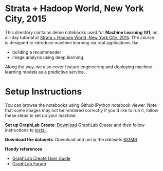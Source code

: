 # Strata + Hadoop World, New York City, 2015

This directory contains demo notebooks used for **Machine Learning 101**, an all-day tutorial at [Strata + Hadoop World, New York City, 2015](http://strataconf.com/big-data-conference-ny-2015/public/schedule/detail/43217).
The course is designed to introduce machine learning via real applications like 
- building a recommender
- image analysis using deep learning. 

Along the way, we also cover feature engineering and deploying machine learning models as a predictive service. .

# Setup Instructions

You can browse the notebooks using Github iPython notebook viewer. Note that some images may not be rendered correctly If you'd like to run it, follow these steps to set up your machine.

**Set up GraphLab Create**: [Download](https://dato.com/download/) GraphLab Create and then follow instructions to [install](https://dato.com/download/install.html).

**Download the datasets**: Download and unzip the datasets [831MB](http://static.dato.com/ml101_datasets_stratanyc_2015.zip)

**Handy references**

- [GraphLab Create User Guide](http://dato.com/learn/userguide)
- [GraphLab Forum](http://forum.dato.com/categories/graphlab-create)
